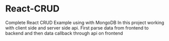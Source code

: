 # React-CRUD
Complete React CRUD Example using with MongoDB
In this project working with client side and server side api.
First parse data from frontend to backend and then data callback through api on frontend

